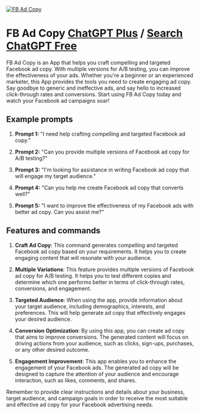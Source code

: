 
[![FB Ad Copy](null)](https://chat.openai.com/g/g-TR1egDLMo-fb-ad-copy)

# FB Ad Copy [ChatGPT Plus](https://chat.openai.com/g/g-TR1egDLMo-fb-ad-copy) / [Search ChatGPT Free](https://gptcall.net/index.html#/?search=FB%20Ad%20Copy)

FB Ad Copy is an App that helps you craft compelling and targeted Facebook ad copy. With multiple versions for A/B testing, you can improve the effectiveness of your ads. Whether you're a beginner or an experienced marketer, this App provides the tools you need to create engaging ad copy. Say goodbye to generic and ineffective ads, and say hello to increased click-through rates and conversions. Start using FB Ad Copy today and watch your Facebook ad campaigns soar!

## Example prompts

1. **Prompt 1:** "I need help crafting compelling and targeted Facebook ad copy."

2. **Prompt 2:** "Can you provide multiple versions of Facebook ad copy for A/B testing?"

3. **Prompt 3:** "I'm looking for assistance in writing Facebook ad copy that will engage my target audience."

4. **Prompt 4:** "Can you help me create Facebook ad copy that converts well?"

5. **Prompt 5:** "I want to improve the effectiveness of my Facebook ads with better ad copy. Can you assist me?"

## Features and commands

1. **Craft Ad Copy**: This command generates compelling and targeted Facebook ad copy based on your requirements. It helps you to create engaging content that will resonate with your audience.

2. **Multiple Variations**: This feature provides multiple versions of Facebook ad copy for A/B testing. It helps you to test different copies and determine which one performs better in terms of click-through rates, conversions, and engagement.

3. **Targeted Audience**: When using the app, provide information about your target audience, including demographics, interests, and preferences. This will help generate ad copy that effectively engages your desired audience.

4. **Conversion Optimization**: By using this app, you can create ad copy that aims to improve conversions. The generated content will focus on driving actions from your audience, such as clicks, sign-ups, purchases, or any other desired outcome.

5. **Engagement Improvement**: This app enables you to enhance the engagement of your Facebook ads. The generated ad copy will be designed to capture the attention of your audience and encourage interaction, such as likes, comments, and shares.

Remember to provide clear instructions and details about your business, target audience, and campaign goals in order to receive the most suitable and effective ad copy for your Facebook advertising needs.


